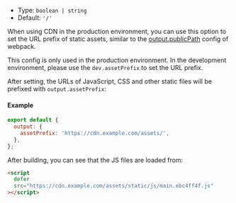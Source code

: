 - Type: `boolean | string`
- Default: `'/'`

When using CDN in the production environment, you can use this option to set the URL prefix of static assets, similar to the [output.publicPath](https://webpack.js.org/guides/public-path/) config of webpack.

This config is only used in the production environment. In the development environment, please use the `dev.assetPrefix` to set the URL prefix.

After setting, the URLs of JavaScript, CSS and other static files will be prefixed with `output.assetPrefix`:

#### Example

```js
export default {
  output: {
    assetPrefix: 'https://cdn.example.com/assets/',
  },
};
```

After building, you can see that the JS files are loaded from:

```html
<script
  defer
  src="https://cdn.example.com/assets/static/js/main.ebc4ff4f.js"
></script>
```
